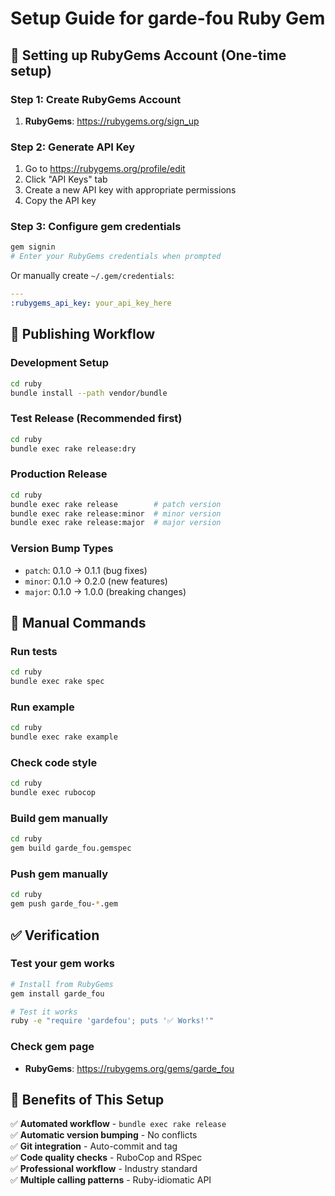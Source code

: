 # Setup Guide for garde-fou Ruby Gem

## 🔑 Setting up RubyGems Account (One-time setup)

### Step 1: Create RubyGems Account
1. **RubyGems**: https://rubygems.org/sign_up

### Step 2: Generate API Key
1. Go to https://rubygems.org/profile/edit
2. Click "API Keys" tab
3. Create a new API key with appropriate permissions
4. Copy the API key

### Step 3: Configure gem credentials
```bash
gem signin
# Enter your RubyGems credentials when prompted
```

Or manually create `~/.gem/credentials`:
```yaml
---
:rubygems_api_key: your_api_key_here
```

## 🚀 Publishing Workflow

### Development Setup
```bash
cd ruby
bundle install --path vendor/bundle
```

### Test Release (Recommended first)
```bash
cd ruby
bundle exec rake release:dry
```

### Production Release
```bash
cd ruby
bundle exec rake release        # patch version
bundle exec rake release:minor  # minor version  
bundle exec rake release:major  # major version
```

### Version Bump Types
- `patch`: 0.1.0 → 0.1.1 (bug fixes)
- `minor`: 0.1.0 → 0.2.0 (new features)  
- `major`: 0.1.0 → 1.0.0 (breaking changes)

## 🔧 Manual Commands

### Run tests
```bash
cd ruby
bundle exec rake spec
```

### Run example
```bash
cd ruby
bundle exec rake example
```

### Check code style
```bash
cd ruby
bundle exec rubocop
```

### Build gem manually
```bash
cd ruby
gem build garde_fou.gemspec
```

### Push gem manually
```bash
cd ruby
gem push garde_fou-*.gem
```

## ✅ Verification

### Test your gem works
```bash
# Install from RubyGems
gem install garde_fou

# Test it works
ruby -e "require 'gardefou'; puts '✅ Works!'"
```

### Check gem page
- **RubyGems**: https://rubygems.org/gems/garde_fou

## 🎯 Benefits of This Setup

✅ **Automated workflow** - `bundle exec rake release`  
✅ **Automatic version bumping** - No conflicts  
✅ **Git integration** - Auto-commit and tag  
✅ **Code quality checks** - RuboCop and RSpec  
✅ **Professional workflow** - Industry standard  
✅ **Multiple calling patterns** - Ruby-idiomatic API